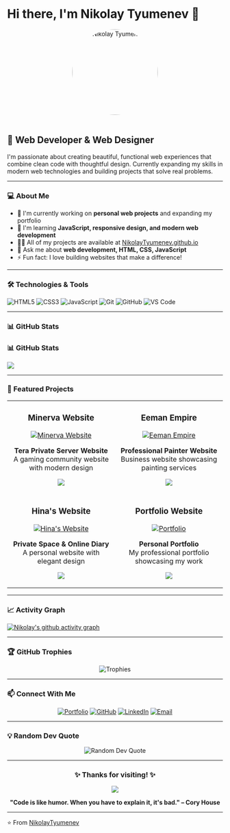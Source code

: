 # Hi there, I'm Nikolay Tyumenev 👋

<div align="center">
  <img src="https://github.com/NikolayTyumenev.png" width="200" height="200" style="border-radius: 50%;" alt="Nikolay Tyumenev"/>
</div>

<br/>

## 🚀 Web Developer & Web Designer

I'm passionate about creating beautiful, functional web experiences that combine clean code with thoughtful design. Currently expanding my skills in modern web technologies and building projects that solve real problems.

---

### 💻 About Me

- 🔭 I'm currently working on **personal web projects** and expanding my portfolio
- 🌱 I'm learning **JavaScript, responsive design, and modern web development**
- 👨‍💻 All of my projects are available at [NikolayTyumenev.github.io](https://nikolaytyumenev.github.io)
- 💬 Ask me about **web development, HTML, CSS, JavaScript**
- ⚡ Fun fact: I love building websites that make a difference!

---

### 🛠️ Technologies & Tools

![HTML5](https://img.shields.io/badge/-HTML5-E34F26?style=for-the-badge&logo=html5&logoColor=white)
![CSS3](https://img.shields.io/badge/-CSS3-1572B6?style=for-the-badge&logo=css3&logoColor=white)
![JavaScript](https://img.shields.io/badge/-JavaScript-F7DF1E?style=for-the-badge&logo=javascript&logoColor=black)
![Git](https://img.shields.io/badge/-Git-F05032?style=for-the-badge&logo=git&logoColor=white)
![GitHub](https://img.shields.io/badge/-GitHub-181717?style=for-the-badge&logo=github&logoColor=white)
![VS Code](https://img.shields.io/badge/-VS%20Code-007ACC?style=for-the-badge&logo=visual-studio-code&logoColor=white)

---

### 📊 GitHub Stats

### 📊 GitHub Stats

![](https://github-readme-stats.vercel.app/api?username=NikolayTyumenev&show_icons=true&theme=radical)

---

### 🎯 Featured Projects

<table>
  <tr>
    <td width="50%">
      <h3 align="center">Minerva Website</h3>
      <div align="center">
        <a href="https://github.com/NikolayTyumenev/Minerva-Website" target="_blank">
          <img src="https://github-readme-stats.vercel.app/api/pin/?username=NikolayTyumenev&repo=Minerva-Website&theme=radical" alt="Minerva Website" />
        </a>
        <p>
          <strong>Tera Private Server Website</strong><br>
          A gaming community website with modern design
        </p>
        <p>
          <a href="https://github.com/NikolayTyumenev/Minerva-Website" target="_blank">
            <img src="https://img.shields.io/badge/Code-View-blue?style=for-the-badge&logo=github"/>
          </a>
        </p>
      </div>
    </td>
    <td width="50%">
      <h3 align="center">Eeman Empire</h3>
      <div align="center">
        <a href="https://github.com/NikolayTyumenev/EemanEmpire" target="_blank">
          <img src="https://github-readme-stats.vercel.app/api/pin/?username=NikolayTyumenev&repo=EemanEmpire&theme=radical" alt="Eeman Empire" />
        </a>
        <p>
          <strong>Professional Painter Website</strong><br>
          Business website showcasing painting services
        </p>
        <p>
          <a href="https://github.com/NikolayTyumenev/EemanEmpire" target="_blank">
            <img src="https://img.shields.io/badge/Code-View-blue?style=for-the-badge&logo=github"/>
          </a>
        </p>
      </div>
    </td>
  </tr>
  <tr>
    <td width="50%">
      <h3 align="center">Hina's Website</h3>
      <div align="center">
        <a href="https://github.com/NikolayTyumenev/Hinaswebsite" target="_blank">
          <img src="https://github-readme-stats.vercel.app/api/pin/?username=NikolayTyumenev&repo=Hinaswebsite&theme=radical" alt="Hina's Website" />
        </a>
        <p>
          <strong>Private Space & Online Diary</strong><br>
          A personal website with elegant design
        </p>
        <p>
          <a href="https://github.com/NikolayTyumenev/Hinaswebsite" target="_blank">
            <img src="https://img.shields.io/badge/Code-View-blue?style=for-the-badge&logo=github"/>
          </a>
        </p>
      </div>
    </td>
    <td width="50%">
      <h3 align="center">Portfolio Website</h3>
      <div align="center">
        <a href="https://github.com/NikolayTyumenev/NikolayTyumenev.github.io" target="_blank">
          <img src="https://github-readme-stats.vercel.app/api/pin/?username=NikolayTyumenev&repo=NikolayTyumenev.github.io&theme=radical" alt="Portfolio" />
        </a>
        <p>
          <strong>Personal Portfolio</strong><br>
          My professional portfolio showcasing my work
        </p>
        <p>
          <a href="https://nikolaytyumenev.github.io" target="_blank">
            <img src="https://img.shields.io/badge/Website-Live-green?style=for-the-badge&logo=google-chrome"/>
          </a>
        </p>
      </div>
    </td>
  </tr>
</table>

---

### 📈 Activity Graph

[![Nikolay's github activity graph](https://github-readme-activity-graph.vercel.app/graph?username=NikolayTyumenev&theme=radical)](https://github.com/NikolayTyumenev)

---

### 🏆 GitHub Trophies

<div align="center">
  <img src="https://github-profile-trophy.vercel.app/?username=NikolayTyumenev&theme=radical&no-frame=false&no-bg=false&margin-w=4&row=1" alt="Trophies" />
</div>

---

### 📫 Connect With Me

<div align="center">
  
[![Portfolio](https://img.shields.io/badge/Portfolio-Visit-blue?style=for-the-badge&logo=google-chrome&logoColor=white)](https://nikolaytyumenev.github.io)
[![GitHub](https://img.shields.io/badge/GitHub-Follow-181717?style=for-the-badge&logo=github&logoColor=white)](https://github.com/NikolayTyumenev)
[![LinkedIn](https://img.shields.io/badge/LinkedIn-Connect-0077B5?style=for-the-badge&logo=linkedin&logoColor=white)](https://linkedin.com/in/yourprofile)
[![Email](https://img.shields.io/badge/Email-Contact-D14836?style=for-the-badge&logo=gmail&logoColor=white)](tyumenevnikolay@gmail.com)

</div>

---

### 💡 Random Dev Quote

<div align="center">
  <img src="https://quotes-github-readme.vercel.app/api?type=horizontal&theme=radical" alt="Random Dev Quote"/>
</div>

---

<div align="center">
  
### ✨ Thanks for visiting! ✨

![](https://komarev.com/ghpvc/?username=NikolayTyumenev&color=blue&style=flat)

**"Code is like humor. When you have to explain it, it's bad." – Cory House**

</div>

---

⭐️ From [NikolayTyumenev](https://github.com/NikolayTyumenev)
